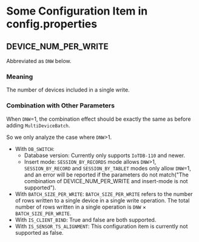 # Some Configuration Item in config.properties

## DEVICE_NUM_PER_WRITE

Abbreviated as `DNW` below.

### Meaning

The number of devices included in a single write.

### Combination with Other Parameters

When `DNW`=1, the combination effect should be exactly the same as before adding `MultiDeviceBatch`. 

So we only analyze the case where `DNW`>1.

- With `DB_SWITCH`:
  - Database version: Currently only supports `IoTDB-110` and newer.
  - Insert mode: `SESSION_BY_RECORDS` mode allows `DNW`>1, `SESSION_BY_RECORD` and `SESSION_BY_TABLET` modes only allow `DNW`=1, and an error will be reported if the parameters do not match("The combination of DEVICE_NUM_PER_WRITE and insert-mode is not supported").
- With `BATCH_SIZE_PER_WRITE`: `BATCH_SIZE_PER_WRITE` refers to the number of rows written to a single device in a single write operation. The total number of rows written in a single operation is `DNW` × `BATCH_SIZE_PER_WRITE`.
- With `IS_CLIENT_BIND`: True and false are both supported.
- With `IS_SENSOR_TS_ALIGNMENT`: This configuration item is currently not supported as false.